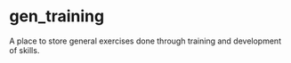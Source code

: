 # gen_training

A place to store general exercises done through training and development of skills.

